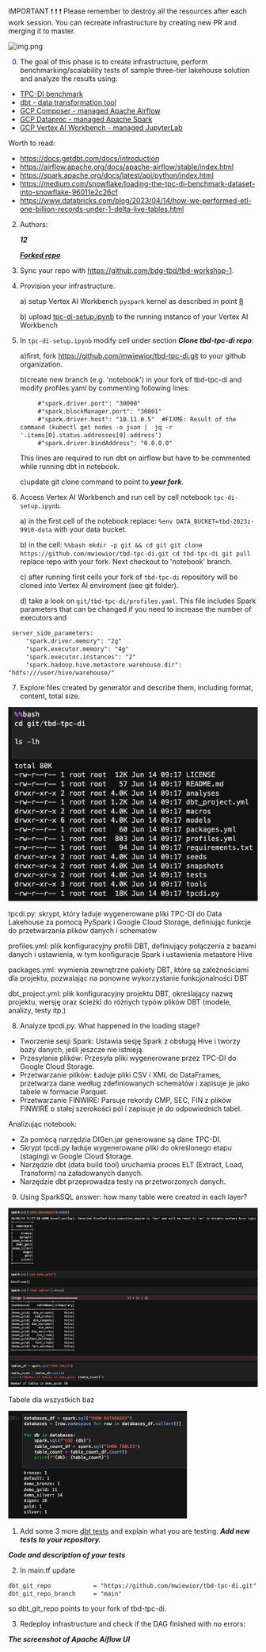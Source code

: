 IMPORTANT ❗ ❗ ❗ Please remember to destroy all the resources after each work session. You can recreate infrastructure by creating new PR and merging it to master.

![img.png](doc/figures/destroy.png)

0. The goal of this phase is to create infrastructure, perform benchmarking/scalability tests of sample three-tier lakehouse solution and analyze the results using:
* [TPC-DI benchmark](https://www.tpc.org/tpcdi/)
* [dbt - data transformation tool](https://www.getdbt.com/)
* [GCP Composer - managed Apache Airflow](https://cloud.google.com/composer?hl=pl)
* [GCP Dataproc - managed Apache Spark](https://spark.apache.org/)
* [GCP Vertex AI Workbench - managed JupyterLab](https://cloud.google.com/vertex-ai-notebooks?hl=pl)

Worth to read:
* https://docs.getdbt.com/docs/introduction
* https://airflow.apache.org/docs/apache-airflow/stable/index.html
* https://spark.apache.org/docs/latest/api/python/index.html
* https://medium.com/snowflake/loading-the-tpc-di-benchmark-dataset-into-snowflake-96011e2c26cf
* https://www.databricks.com/blog/2023/04/14/how-we-performed-etl-one-billion-records-under-1-delta-live-tables.html

2. Authors:

   ***12***

   ***[Forked repo](https://github.com/haichangsi/tbd-tpc-di)***

3. Sync your repo with https://github.com/bdg-tbd/tbd-workshop-1.

4. Provision your infrastructure.

    a) setup Vertex AI Workbench `pyspark` kernel as described in point [8](https://github.com/bdg-tbd/tbd-workshop-1/tree/v1.0.32#project-setup) 

    b) upload [tpc-di-setup.ipynb](https://github.com/bdg-tbd/tbd-workshop-1/blob/v1.0.36/notebooks/tpc-di-setup.ipynb) to 
the running instance of your Vertex AI Workbench

1. In `tpc-di-setup.ipynb` modify cell under section ***Clone tbd-tpc-di repo***:

   a)first, fork https://github.com/mwiewior/tbd-tpc-di.git to your github organization.

   b)create new branch (e.g. 'notebook') in your fork of tbd-tpc-di and modify profiles.yaml by commenting following lines:
   ```  
        #"spark.driver.port": "30000"
        #"spark.blockManager.port": "30001"
        #"spark.driver.host": "10.11.0.5"  #FIXME: Result of the command (kubectl get nodes -o json |  jq -r '.items[0].status.addresses[0].address')
        #"spark.driver.bindAddress": "0.0.0.0"
   ```
   This lines are required to run dbt on airflow but have to be commented while running dbt in notebook.

   c)update git clone command to point to ***your fork***.

 


6. Access Vertex AI Workbench and run cell by cell notebook `tpc-di-setup.ipynb`.

    a) in the first cell of the notebook replace: `%env DATA_BUCKET=tbd-2023z-9910-data` with your data bucket.


   b) in the cell:
         ```%%bash
         mkdir -p git && cd git
         git clone https://github.com/mwiewior/tbd-tpc-di.git
         cd tbd-tpc-di
         git pull
         ```
      replace repo with your fork. Next checkout to 'notebook' branch.
   
    c) after running first cells your fork of `tbd-tpc-di` repository will be cloned into Vertex AI  enviroment (see git folder).

    d) take a look on `git/tbd-tpc-di/profiles.yaml`. This file includes Spark parameters that can be changed if you need to increase the number of executors and
  ```
   server_side_parameters:
       "spark.driver.memory": "2g"
       "spark.executor.memory": "4g"
       "spark.executor.instances": "2"
       "spark.hadoop.hive.metastore.warehouse.dir": "hdfs:///user/hive/warehouse/"
  ```


7. Explore files created by generator and describe them, including format, content, total size.

![files_created.png](doc/figures/files_created.png)

tpcdi.py: skrypt, który ładuje wygenerowane pliki TPC-DI do Data Lakehouse za pomocą PySpark i Google Cloud Storage, definiując funkcje do przetwarzania plików danych i schematów

profiles.yml: plik konfiguracyjny profili DBT, definiujący połączenia z bazami danych i ustawienia, w tym konfiguracje Spark i ustawienia metastore Hive

packages.yml: wymienia zewnętrzne pakiety DBT, które są zależnościami dla projektu, pozwalając na ponowne wykorzystanie funkcjonalności DBT

dbt_project.yml: plik konfiguracyjny projektu DBT, określający nazwę projektu, wersję oraz ścieżki do różnych typów plików DBT (modele, analizy, testy itp.)

8. Analyze tpcdi.py. What happened in the loading stage?

- Tworzenie sesji Spark: Ustawia sesję Spark z obsługą Hive i tworzy bazy danych, jeśli jeszcze nie istnieją.
- Przesyłanie plików: Przesyła pliki wygenerowane przez TPC-DI do Google Cloud Storage.
- Przetwarzanie plików: Ładuje pliki CSV i XML do DataFrames, przetwarza dane według zdefiniowanych schematów i zapisuje je jako tabele w formacie Parquet.
- Przetwarzanie FINWIRE: Parsuje rekordy CMP, SEC, FIN z plików FINWIRE o stałej szerokości pól i zapisuje je do odpowiednich tabel.
  
Analizując notebook:
- Za pomocą narzędzia DIGen.jar generowane są dane TPC-DI.
- Skrypt tpcdi.py ładuje wygenerowane pliki do określonego etapu (staging) w Google Cloud Storage.
- Narzędzie dbt (data build tool) uruchamia proces ELT (Extract, Load, Transform) na załadowanych danych.
- Narzędzie dbt przeprowadza testy na przetworzonych danych.

9. Using SparkSQL answer: how many table were created in each layer?

![tables_num.png](doc/figures/tables_num.png)

Tabele dla wszystkich baz

![all_dbs_table_num.png](doc/figures/all_dbs_table_num.png)

1.  Add some 3 more [dbt tests](https://docs.getdbt.com/docs/build/tests) and explain what you are testing. ***Add new tests to your repository.***

   ***Code and description of your tests***

2.  In main.tf update
   ```
   dbt_git_repo            = "https://github.com/mwiewior/tbd-tpc-di.git"
   dbt_git_repo_branch     = "main"
   ```
   so dbt_git_repo points to your fork of tbd-tpc-di. 

3.  Redeploy infrastructure and check if the DAG finished with no errors:

***The screenshot of Apache Aiflow UI***
